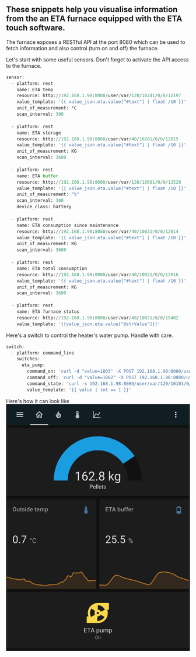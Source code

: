## These snippets help you visualise information from the an ETA furnace equipped with the ETA touch software. 
The furnace exposes a RESTful API at the port 8080 which can be used to fetch information and also control (turn on and off) the furnace.

Let's start with some useful sensors.
Don't forget to activate the API access to the furnace.
```python
sensor:
  - platform: rest
    name: ETA temp
    resource: http://192.168.1.98:8080/user/var/120/10241/0/0/12197
    value_template: '{{ value_json.eta.value["#text"] | float /10 }}'
    unit_of_measurement: °C
    scan_interval: 300
    
  - platform: rest
    name: ETA storage
    resource: http://192.168.1.98:8080/user/var/40/10201/0/0/12015
    value_template: '{{ value_json.eta.value["#text"] | float /10 }}'
    unit_of_measurement: KG
    scan_interval: 3600
    
  - platform: rest
    name: ETA buffer
    resource: http://192.168.1.98:8080/user/var/120/10601/0/0/12528
    value_template: '{{ value_json.eta.value["#text"] | float /10 }}'
    unit_of_measurement: "%"
    scan_interval: 300
    device_class: battery
    
  - platform: rest
    name: ETA consumption since maintenance
    resource: http://192.168.1.98:8080/user/var/40/10021/0/0/12014
    value_template: '{{ value_json.eta.value["#text"] | float /10 }}'
    unit_of_measurement: KG
    scan_interval: 3600
    
  - platform: rest
    name: ETA total consumption
    resource: http://192.168.1.98:8080/user/var/40/10021/0/0/12016
    value_template: '{{ value_json.eta.value["#text"] | float /10 }}'
    unit_of_measurement: KG
    scan_interval: 3600

  - platform: rest
    name: ETA furnace status
    resource: http://192.168.1.98:8080/user/var/40/10021/0/0/19402
    value_template: '{{value_json.eta.value["@strValue"]}}'
```

Here's a switch to control the heater's water pump. Handle with care.
```python
switch:
  - platform: command_line
    switches:
      eta_pump:
        command_on: 'curl -d "value=1803" -X POST 192.168.1.98:8080/user/var/120/10101/0/0/12080'
        command_off: 'curl -d "value=1802" -X POST 192.168.1.98:8080/user/var/120/10101/0/0/12080'
        command_state: 'curl -s 192.168.1.98:8080/user/var/120/10101/0/0/12080 | grep  -c "1803"'
        value_template: '{{ value | int == 1 }}' 
```

Here's how it can look like
![alt text](https://raw.githubusercontent.com/matteobrusa/gists_for_home_assistant/main/ETA%20dashboard.png "ETA touch dashboard")
